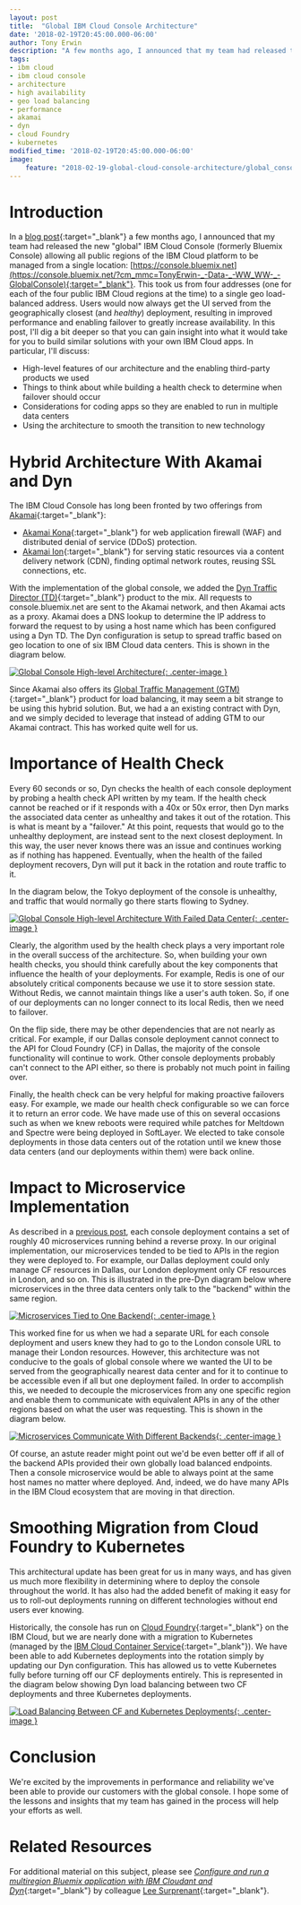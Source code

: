 ```yaml
---
layout: post
title:  "Global IBM Cloud Console Architecture"
date: '2018-02-19T20:45:00.000-06:00'
author: Tony Erwin
description: "A few months ago, I announced that my team had released the new global IBM Cloud Console allowing all public regions of the IBM Cloud platform to be managed from a single location. This took us from four addresses (one for each of the four public IBM Cloud regions at the time) to a single geo load-balanced address. Users would now always get the UI served from the geographically closest (and healthy) deployment, resulting in improved performance and enabling failover to greatly increase availability. In this post, I'll dig a bit deeper so that you can gain insight into what it would take for you to build similar solutions with your own IBM Cloud apps."
tags:
- ibm cloud
- ibm cloud console
- architecture
- high availability
- geo load balancing
- performance
- akamai
- dyn
- cloud Foundry
- kubernetes
modified_time: '2018-02-19T20:45:00.000-06:00'
image:
    feature: "2018-02-19-global-cloud-console-architecture/global_console_high_level_architecture_featured.png"
---
```


# Introduction
In a [blog post](https://www.ibm.com/blogs/bluemix/2017/05/new-global-bluemix-ui-higher-availability/?cm_mmc=TonyErwin-_-Data-_-WW_WW-_-GlobalConsole){:target="_blank"} a few months ago, I announced that my team had released the new "global" IBM Cloud Console (formerly Bluemix Console) allowing all public regions of the IBM Cloud platform to be managed from a single location: [https://console.bluemix.net](https://console.bluemix.net/?cm_mmc=TonyErwin-_-Data-_-WW_WW-_-GlobalConsole){:target="_blank"}. This took us from four addresses (one for each of the four public IBM Cloud regions at the time) to a single geo load-balanced address. Users would now always get the UI served from the geographically closest (and _healthy_) deployment, resulting in improved performance and enabling failover to greatly increase availability. In this post, I'll dig a bit deeper so that you can gain insight into what it would take for you to build similar solutions with your own IBM Cloud apps. In particular, I'll discuss:

- High-level features of our architecture and the enabling third-party products we used
- Things to think about while building a health check to determine when failover should occur
- Considerations for coding apps so they are enabled to run in multiple data centers
- Using the architecture to smooth the transition to new technology

# Hybrid Architecture With Akamai and Dyn
The IBM Cloud Console has long been fronted by two offerings from [Akamai](https://www.akamai.com){:target="_blank"}:

- [Akamai Kona](https://www.akamai.com/uk/en/products/cloud-security/kona-site-defender.jsp){:target="_blank"} for web application firewall (WAF) and distributed denial of service (DDoS) protection.
- [Akamai Ion](https://www.akamai.com/us/en/products/web-performance/web-performance-optimization.jsp){:target="_blank"} for serving static resources via a content delivery network (CDN), finding optimal network routes, reusing SSL connections, etc. 

With the implementation of the global console, we added the [Dyn Traffic Director (TD)](https://dyn.com/traffic-director/){:target="_blank"} product to the mix. All requests to console.bluemix.net are sent to the Akamai network, and then Akamai acts as a proxy. Akamai does a DNS lookup to determine the IP address to forward the request to by using a host name which has been configured using a Dyn TD. The Dyn configuration is setup to spread traffic based on geo location to one of six IBM Cloud data centers. This is shown in the diagram below.

[![Global Console High-level Architecture](/images/2018-02-19-global-cloud-console-architecture/global_console_high_level_architecture.png){: .center-image }](/images/2018-02-19-global-cloud-console-architecture/global_console_high_level_architecture.png)

Since Akamai also offers its [Global Traffic Management (GTM)](https://www.akamai.com/us/en/products/web-performance/global-traffic-management.jsp){:target="_blank"} product for load balancing, it may seem a bit strange to be using this hybrid solution. But, we had a an existing contract with Dyn, and we simply decided to leverage that instead of adding GTM to our Akamai contract. This has worked quite well for us.

# Importance of Health Check
Every 60 seconds or so, Dyn checks the health of each console deployment by probing a health check API written by my team. If the health check cannot be reached or if it responds with a 40x or 50x error, then Dyn marks the associated data center as unhealthy and takes it out of the rotation. This is what is meant by a "failover." At this point, requests that would go to the unhealthy deployment, are instead sent to the next closest deployment. In this way, the user never knows there was an issue and continues working as if nothing has happened. Eventually, when the health of the failed deployment recovers, Dyn will put it back in the rotation and route traffic to it.

In the diagram below, the Tokyo deployment of the console is unhealthy, and traffic that would normally go there starts flowing to Sydney.

[![Global Console High-level Architecture With Failed Data Center](/images/2018-02-19-global-cloud-console-architecture/global_console_high_level_architecture_with_failover.png){: .center-image }](/images/2018-02-19-global-cloud-console-architecture/global_console_high_level_architecture_with_failover.png)

Clearly, the algorithm used by the health check plays a very important role in the overall success of the architecture. So, when building your own health checks, you should think carefully about the key components that influence the health of your deployments. For example, Redis is one of our absolutely critical components because we use it to store session state. Without Redis, we cannot maintain things like a user's auth token. So, if one of our deployments can no longer connect to its local Redis, then we need to failover.

On the flip side, there may be other dependencies that are not nearly as critical. For example, if our Dallas console deployment cannot connect to the API for Cloud Foundry (CF) in Dallas, the majority of the console functionality will continue to work. Other console deployments probably can't connect to the API either, so there is probably not much point in failing over.

Finally, the health check can be very helpful for making proactive failovers easy. For example, we made our health check configurable so we can force it to return an error code. We have made use of this on several occasions such as when we knew reboots were required while patches for Meltdown and Spectre were being deployed in SoftLayer. We elected to take console deployments in those data centers out of the rotation until we knew those data centers (and our deployments within them) were back online.

# Impact to Microservice Implementation
As described in a [previous post](https://www.tonyerwin.com/2017/08/bluemix-ui-at-cf-summit.html), each console deployment contains a set of roughly 40 microservices running behind a reverse proxy. In our original implementation, our microservices tended to be tied to APIs in the region they were deployed to. For example, our Dallas deployment could only manage CF resources in Dallas, our London deployment only CF resources in London, and so on. This is illustrated in the pre-Dyn diagram below where microservices in the three data centers only talk to the "backend" within the same region.

[![Microservices Tied to One Backend](/images/2018-02-19-global-cloud-console-architecture/global_console_microservices_tied_to_single_region.png){: .center-image }](/images/2018-02-19-global-cloud-console-architecture/global_console_microservices_tied_to_single_region.png)

This worked fine for us when we had a separate URL for each console deployment and users knew they had to go to the London console URL to manage their London resources. However, this architecture was not conducive to the goals of global console where we wanted the UI to be served from the geographically nearest data center and for it to continue to be accessible even if all but one deployment failed. In order to accomplish this, we needed to decouple the microservices from any one specific region and enable them to communicate with equivalent APIs in any of the other regions based on what the user was requesting. This is shown in the diagram below.

[![Microservices Communicate With Different Backends](/images/2018-02-19-global-cloud-console-architecture/global_console_microservices_different_backends.png){: .center-image }](/images/2018-02-19-global-cloud-console-architecture/global_console_microservices_different_backends.png)

Of course, an astute reader might point out we'd be even better off if all of the backend APIs provided their own globally load balanced endpoints. Then a console microservice would be able to always point at the same host names no matter where deployed. And, indeed, we do have many APIs in the IBM Cloud ecosystem that are moving in that direction.

# Smoothing Migration from Cloud Foundry to Kubernetes
This architectural update has been great for us in many ways, and has given us much more flexibility in determining where to deploy the console throughout the world. It has also had the added benefit of making it easy for us to roll-out deployments running on different technologies without end users ever knowing.

Historically, the console has run on [Cloud Foundry](https://console.bluemix.net/docs/overview/cf.html#howwork){:target="_blank"} on the IBM Cloud, but we are nearly done with a migration to Kubernetes (managed by the [IBM Cloud Container Service](https://console.bluemix.net/docs/containers/container_index.html#container_index){:target="_blank"}). We have been able to add Kubernetes deployments into the rotation simply by updating our Dyn configuration. This has allowed us to vette Kubernetes fully before turning off our CF deployments entirely. This is represented in the diagram below showing Dyn load balancing between two CF deployments and three Kubernetes deployments.

[![Load Balancing Between CF and Kubernetes Deployments](/images/2018-02-19-global-cloud-console-architecture/global_console_load_balancing_between_cf_and_kube.png){: .center-image }](/images/2018-02-19-global-cloud-console-architecture/global_console_load_balancing_between_cf_and_kube.png)

# Conclusion
We're excited by the improvements in performance and reliability we've been able to provide our customers with the global console. I hope some of the lessons and insights that my team has gained in the process will help your efforts as well.

# Related Resources
For additional material on this subject, please see [_Configure and run a multiregion Bluemix application with IBM Cloudant and Dyn_](https://www.ibm.com/developerworks/cloud/library/cl-multi-region-bluemix-apps-with-cloudant-and-dyn-trs/index.html){:target="_blank"} by colleague [Lee Surprenant](https://twitter.com/lmsurprenant){:target="_blank"}.
